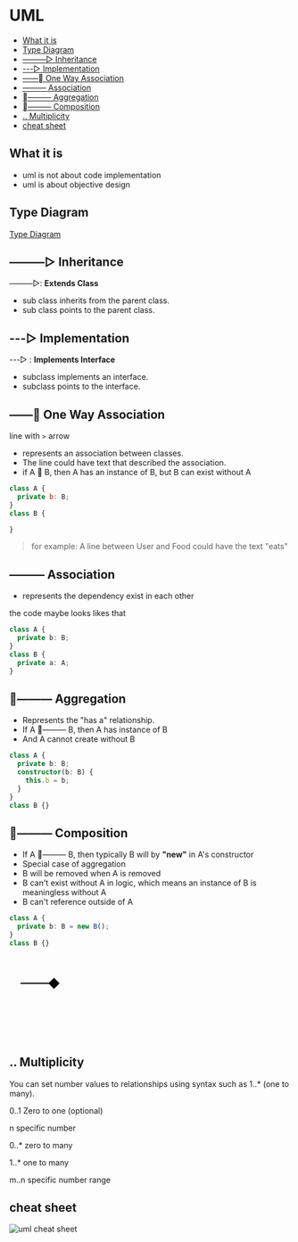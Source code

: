 # UML

* [What it is](#what-it-is)
* [Type Diagram](#type-diagram)
* [———▷ Inheritance](#———▷-inheritance)
* [---▷ Implementation](#---▷-implementation)
* [——󰁔 One Way Association](#——󰁔-one-way-association)
* [——— Association](#———-association)
* [󱀝——— Aggregation](#󱀝———-aggregation)
* [󰣏——— Composition](#󰣏———-composition)
* [.. Multiplicity](#..-multiplicity)
* [cheat sheet](#cheat-sheet)

## What it is

- uml is not about code implementation
- uml is about objective design

## Type Diagram

[Type Diagram](uml-type-diagram.md)

## ———▷ Inheritance

———▷: **Extends Class**

- sub class inherits from the parent class.
- sub class points to the parent class.

## ---▷ Implementation

---▷ : **Implements Interface**

- subclass implements an interface.
- subclass points to the interface.

## ——󰁔 One Way Association

line with `>` arrow

- represents an association between classes.
- The line could have text that described the association.
- if A 󰁔 B, then A has an instance of B, but B can exist without A

```js
class A {
  private b: B;
}
class B {

}
```

> for example: A line between User and Food could have the text "eats"

## ——— Association

- represents the dependency exist in each other

the code maybe looks likes that

```ts
class A {
  private b: B;
}
class B {
  private a: A;
}
```

## 󱀝——— Aggregation

- Represents the "has a" relationship.
- If A 󱀝——— B, then A has instance of B
- And A cannot create without B

```ts
class A {
  private b: B;
  constructor(b: B) {
    this.b = b;
  }
}
class B {}
```

## 󰣏——— Composition

- If A 󰣏——— B, then typically B will by **"new"** in A's constructor
- Special case of aggregation
- B will be removed when A is removed
- B can't exist without A in logic, which means an instance of B is meaningless without A
- B can't reference outside of A

```ts
class A {
  private b: B = new B();
}
class B {}
```

<svg xmlns="http://www.w3.org/2000/svg">
  <defs>
    <marker id="black-diamond" viewBox="0 0 10 10" refX="5" refY="5" 
            markerWidth="10" markerHeight="10" orient="auto-start-reverse">
      <path d="M 0 5 L 5 0 L 10 5 L 5 10 Z" fill="black"/>
    </marker>
  </defs>
  <path d="M 20 50 L 80 50" stroke="black" stroke-width="2" 
        marker-end="url(#black-diamond)"/>
</svg>

## .. Multiplicity

You can set number values to relationships using syntax such as 1..\* (one to many).

0..1 Zero to one (optional)

n specific number

0..\* zero to many

1..\* one to many

m..n specific number range

## cheat sheet

![uml cheat sheet](umlcheatsheet.jpg)
